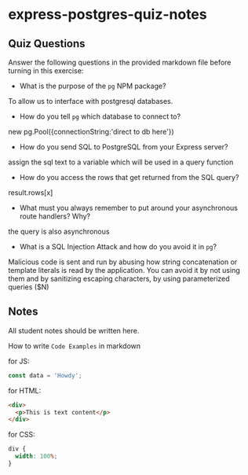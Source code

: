 # express-postgres-quiz-notes

## Quiz Questions

Answer the following questions in the provided markdown file before turning in this exercise:

- What is the purpose of the `pg` NPM package?

To allow us to interface with postgresql databases.

- How do you tell `pg` which database to connect to?

new pg.Pool({connectionString:'direct to db here'})

- How do you send SQL to PostgreSQL from your Express server?

assign the sql text to a variable which will be used in a query function

- How do you access the rows that get returned from the SQL query?

result.rows[x]

- What must you always remember to put around your asynchronous route handlers? Why?

the query is also asynchronous

- What is a SQL Injection Attack and how do you avoid it in `pg`?

Malicious code is sent and run by abusing how string concatenation or template literals is read by the application. You can avoid it by not using them and by sanitizing escaping characters, by using parameterized queries ($N)

## Notes

All student notes should be written here.

How to write `Code Examples` in markdown

for JS:

```javascript
const data = 'Howdy';
```

for HTML:

```html
<div>
  <p>This is text content</p>
</div>
```

for CSS:

```css
div {
  width: 100%;
}
```
